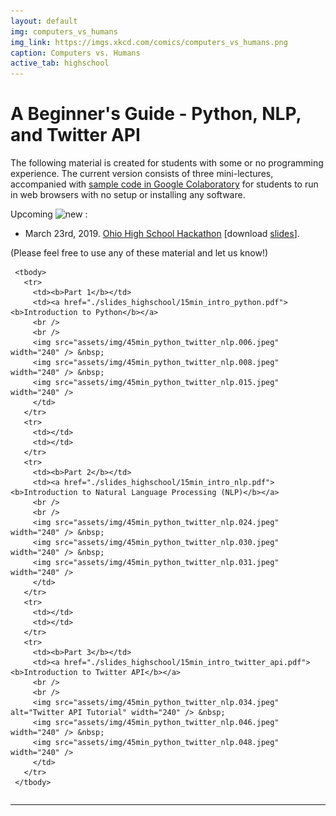 ```yaml
---
layout: default
img: computers_vs_humans
img_link: https://imgs.xkcd.com/comics/computers_vs_humans.png
caption: Computers vs. Humans
active_tab: highschool
---
```


A Beginner's Guide - Python, NLP, and Twitter API
=============================================================


The following material is created for students with some or no programming experience. The current version consists of three mini-lectures, accompanied with [sample code in Google Colaboratory](https://colab.research.google.com/drive/14WRK_N_Jvhsx4KyOHfFXuG8n3J4CFZcX) for students to run in web browsers with no setup or installing any software. 

Upcoming ![new](assets/img/new_1.gif) 
: 
- March 23rd, 2019. [Ohio High School Hackathon](https://hack.osu.edu/hs/2019/) [download [slides](./slides_highschool/45min_python_twitter_nlp.pdf)]. 

(Please feel free to use any of these material and let us know!)


   <table class="table table-striped">

     <tbody>
       <tr>
         <td><b>Part 1</b></td>
         <td><a href="./slides_highschool/15min_intro_python.pdf"><b>Introduction to Python</b></a>
         <br />
         <br />
         <img src="assets/img/45min_python_twitter_nlp.006.jpeg"  width="240" /> &nbsp;
         <img src="assets/img/45min_python_twitter_nlp.008.jpeg"  width="240" /> &nbsp; 
         <img src="assets/img/45min_python_twitter_nlp.015.jpeg"  width="240" />
         </td>
       </tr>
       <tr>
         <td></td>
         <td></td>
       </tr>
       <tr>
         <td><b>Part 2</b></td>
         <td><a href="./slides_highschool/15min_intro_nlp.pdf"><b>Introduction to Natural Language Processing (NLP)</b></a>
         <br />
         <br />
         <img src="assets/img/45min_python_twitter_nlp.024.jpeg"  width="240" /> &nbsp;
         <img src="assets/img/45min_python_twitter_nlp.030.jpeg"  width="240" /> &nbsp; 
         <img src="assets/img/45min_python_twitter_nlp.031.jpeg"  width="240" />
         </td>
       </tr>
       <tr>
         <td></td>
         <td></td>
       </tr>
       <tr>
         <td><b>Part 3</b></td>
         <td><a href="./slides_highschool/15min_intro_twitter_api.pdf"><b>Introduction to Twitter API</b></a>
         <br />
         <br />
         <img src="assets/img/45min_python_twitter_nlp.034.jpeg" alt="Twitter API Tutorial" width="240" /> &nbsp;
         <img src="assets/img/45min_python_twitter_nlp.046.jpeg"  width="240" /> &nbsp; 
         <img src="assets/img/45min_python_twitter_nlp.048.jpeg"  width="240" />
         </td>
       </tr>
     </tbody>
   </table>
  
 <hr>
 

